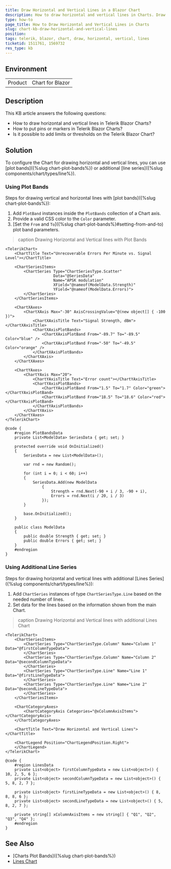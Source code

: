 ```yaml
---
title: Draw Horizontal and Vertical Lines in a Blazor Chart
description: How to draw horizontal and vertical lines in Charts. Draw vertical lines in Charts with line series. Draw horizontal lines in Charts with plot bands.
type: how-to
page_title: How to Draw Horizontal and Vertical Lines in Charts
slug: chart-kb-draw-horizontal-and-vertical-lines
position: 
tags: telerik, blazor, chart, draw, horizontal, vertical, lines
ticketid: 1511761, 1569732
res_type: kb
---
```


## Environment

<table>
    <tbody>
        <tr>
            <td>Product</td>
            <td>Chart for Blazor</td>
        </tr>
    </tbody>
</table>


## Description

This KB article answers the following questions:

* How to draw horizontal and vertical lines in Telerik Blazor Charts?
* How to put pins or markers in Telerik Blazor Charts?
* Is it possible to add limits or thresholds on the Telerik Blazor Chart?

## Solution

To configure the Chart for drawing horizontal and vertical lines, you can use [plot bands]({%slug chart-plot-bands%}) or additional [line series]({%slug components/chart/types/line%}).

### Using Plot Bands

Steps for drawing vertical and horizontal lines with [plot bands]({%slug chart-plot-bands%}):

1. Add `PlotBand` instances inside the `PlotBands` collection of a Chart axis.
2. Provide a valid CSS color to the `Color` parameter.
3. [Set the `From` and `To`]({%slug chart-plot-bands%}#setting-from-and-to) plot band parameters.

>caption Drawing Horizontal and Vertical lines with Plot Bands

`````CSHTML
<TelerikChart>
    <ChartTitle Text="Unrecoverable Errors Per Minute vs. Signal Level"></ChartTitle>

    <ChartSeriesItems>
        <ChartSeries Type="ChartSeriesType.Scatter"
                     Data="@SeriesData"
                     Name="APSK modulation"
                     XField="@nameof(ModelData.Strength)"
                     YField="@nameof(ModelData.Errors)">
        </ChartSeries>
    </ChartSeriesItems>

    <ChartXAxes>
        <ChartXAxis Max="-30" AxisCrossingValue="@(new object[] { -100 })">
            <ChartXAxisTitle Text="Signal Strength, dBm"></ChartXAxisTitle>
            <ChartXAxisPlotBands>
                <ChartXAxisPlotBand From="-89.7" To="-89.5" Color="blue" />
                <ChartXAxisPlotBand From="-50" To="-49.5" Color="orange" />
            </ChartXAxisPlotBands>
        </ChartXAxis>
    </ChartXAxes>

    <ChartYAxes>
        <ChartYAxis Max="20">
            <ChartYAxisTitle Text="Error count"></ChartYAxisTitle>
            <ChartYAxisPlotBands>
                <ChartYAxisPlotBand From="1.5" To="1.7" Color="green"></ChartYAxisPlotBand>
                <ChartYAxisPlotBand From="18.5" To="18.6" Color="red"></ChartYAxisPlotBand>
            </ChartYAxisPlotBands>
        </ChartYAxis>
    </ChartYAxes>
</TelerikChart>

@code {
    #region PlotBandsData
    private List<ModelData> SeriesData { get; set; }

    protected override void OnInitialized()
    {
        SeriesData = new List<ModelData>();

        var rnd = new Random();

        for (int i = 0; i < 60; i++)
        {
            SeriesData.Add(new ModelData
                {
                    Strength = rnd.Next(-90 + i / 3, -90 + i),
                    Errors = rnd.Next(i / 20, i / 3)
                });
        }

        base.OnInitialized();
    }

    public class ModelData
    {
        public double Strength { get; set; }
        public double Errors { get; set; }
    }
    #endregion
}
`````

### Using Additional Line Series

Steps for drawing horizontal and vertical lines with additional [Lines Series]({%slug components/chart/types/line%}):

1. Add `ChartSeries` instances of type `ChartSeriesType.Line` based on the needed number of lines.
2. Set data for the lines based on the information shown from the main Chart.

>caption Drawing Horizontal and Vertical lines with additional Lines Chart

````CSHTML
<TelerikChart>
    <ChartSeriesItems>
        <ChartSeries Type="ChartSeriesType.Column" Name="Column 1" Data="@firstColumnTypeData">
        </ChartSeries>
        <ChartSeries Type="ChartSeriesType.Column" Name="Column 2" Data="@secondColumnTypeData">
        </ChartSeries>
        <ChartSeries Type="ChartSeriesType.Line" Name="Line 1" Data="@firstLineTypeData">
        </ChartSeries>
        <ChartSeries Type="ChartSeriesType.Line" Name="Line 2" Data="@secondLineTypeData">
        </ChartSeries>
    </ChartSeriesItems>

    <ChartCategoryAxes>
        <ChartCategoryAxis Categories="@xColumnAxisItems"></ChartCategoryAxis>
    </ChartCategoryAxes>

    <ChartTitle Text="Draw Horizontal and Vertical Lines"></ChartTitle>

    <ChartLegend Position="ChartLegendPosition.Right">
    </ChartLegend>
</TelerikChart>

@code {
    #region LinesData
    private List<object> firstColumnTypeData = new List<object>() { 10, 2, 5, 6 };
    private List<object> secondColumnTypeData = new List<object>() { 5, 8, 2, 7 };

    private List<object> firstLineTypeData = new List<object>() { 8, 8, 8, 6 };
    private List<object> secondLineTypeData = new List<object>() { 5, 8, 2, 7 };

    private string[] xColumnAxisItems = new string[] { "Q1", "Q2", "Q3", "Q4" };
    #endregion
}
````

## See Also

* [Charts Plot Bands]({%slug chart-plot-bands%})
* [Lines Chart](https://demos.telerik.com/blazor-ui/chart/line-chart)
